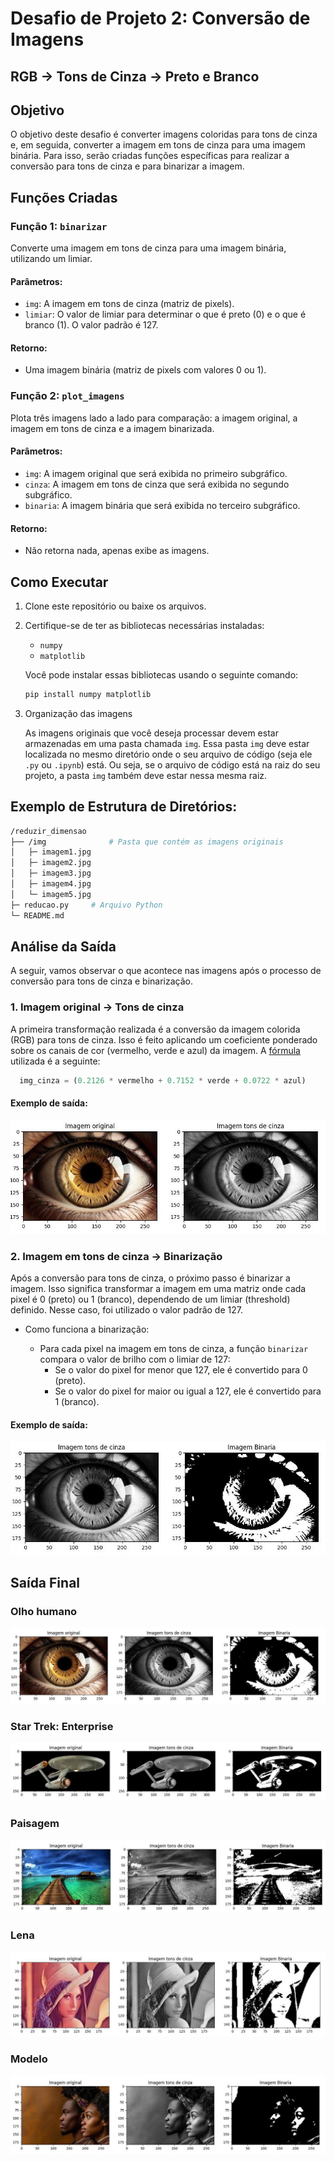 # Desafio de Projeto 2: Conversão de Imagens
##  RGB → Tons de Cinza → Preto e Branco

## Objetivo

O objetivo deste desafio é converter imagens coloridas para tons de cinza e, em seguida, converter a imagem em tons de cinza para uma imagem binária. Para isso, serão criadas funções específicas para realizar a conversão para tons de cinza e para binarizar a imagem.

## Funções Criadas

### Função 1: `binarizar`

Converte uma imagem em tons de cinza para uma imagem binária, utilizando um limiar.

#### Parâmetros:
- `img`: A imagem em tons de cinza (matriz de pixels).
- `limiar`: O valor de limiar para determinar o que é preto (0) e o que é branco (1). O valor padrão é 127.

#### Retorno:
- Uma imagem binária (matriz de pixels com valores 0 ou 1).

### Função 2: `plot_imagens`

Plota três imagens lado a lado para comparação: a imagem original, a imagem em tons de cinza e a imagem binarizada.

#### Parâmetros:
- `img`: A imagem original que será exibida no primeiro subgráfico.
- `cinza`: A imagem em tons de cinza que será exibida no segundo subgráfico.
- `binaria`: A imagem binária que será exibida no terceiro subgráfico.

#### Retorno:
- Não retorna nada, apenas exibe as imagens.

## Como Executar

1. Clone este repositório ou baixe os arquivos.
2. Certifique-se de ter as bibliotecas necessárias instaladas:
   - `numpy`
   - `matplotlib`

   Você pode instalar essas bibliotecas usando o seguinte comando:

   ```bash
   pip install numpy matplotlib
   ```
3. Organização das imagens

   As imagens originais que você deseja processar devem estar armazenadas em uma pasta chamada `img`. Essa pasta `img` deve estar localizada no mesmo diretório onde o seu arquivo de código (seja ele `.py` ou `.ipynb`) está. Ou seja, se o arquivo de código está na raiz do seu projeto, a pasta `img` também deve estar nessa mesma raiz.

## Exemplo de Estrutura de Diretórios:

```bash
/reduzir_dimensao
├── /img              # Pasta que contém as imagens originais
│   ├─ imagem1.jpg
│   ├─ imagem2.jpg
│   ├─ imagem3.jpg
│   ├─ imagem4.jpg
│   └─ imagem5.jpg
├─ reducao.py     # Arquivo Python
└─ README.md
```

## Análise da Saída

A seguir, vamos observar o que acontece nas imagens após o processo de conversão para tons de cinza e binarização.

### 1. **Imagem original → Tons de cinza**

A primeira transformação realizada é a conversão da imagem colorida (RGB) para tons de cinza. Isso é feito aplicando um coeficiente ponderado sobre os canais de cor (vermelho, verde e azul) da imagem. A [fórmula](https://en.wikipedia.org/wiki/Grayscale#:~:text=For%20the%20common,%5B6%5D) utilizada é a seguinte:

```python
  img_cinza = (0.2126 * vermelho + 0.7152 * verde + 0.0722 * azul)
```

#### Exemplo de saída:
![Olho](imagens/olho_cinza.jpeg)

### 2. **Imagem em tons de cinza → Binarização**

Após a conversão para tons de cinza, o próximo passo é binarizar a imagem. Isso significa transformar a imagem em uma matriz onde cada pixel é 0 (preto) ou 1 (branco), dependendo de um limiar (threshold) definido. Nesse caso, foi utilizado o valor padrão de 127.

- Como funciona a binarização:

    - Para cada pixel na imagem em tons de cinza, a função `binarizar` compara o valor de brilho com o limiar de 127:
        - Se o valor do pixel for menor que 127, ele é convertido para 0 (preto).
        - Se o valor do pixel for maior ou igual a 127, ele é convertido para 1 (branco).

#### Exemplo de saída:
![Olho](imagens/olho_binario.jpeg)

## Saída Final

### Olho humano
![Olho](imagens/imagem1.jpeg)

### Star Trek: Enterprise
![Enterprise](imagens/imagem2.jpeg)

### Paisagem
![Paisagem](imagens/imagem3.jpeg)

### Lena
![Lena](imagens/imagem4.jpeg)

### Modelo
![Modelo](imagens/imagem5.jpeg)
